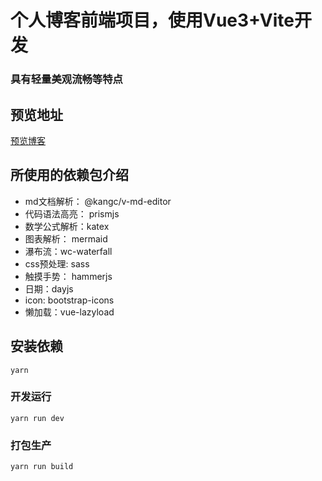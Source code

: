 # 个人博客前端项目，使用Vue3+Vite开发
### 具有轻量美观流畅等特点

## 预览地址
[预览博客](https://leviqin.top/hom)

## 所使用的依赖包介绍
+ md文档解析： @kangc/v-md-editor
+ 代码语法高亮： prismjs
+ 数学公式解析：katex
+ 图表解析： mermaid
+ 瀑布流：wc-waterfall
+ css预处理: sass
+ 触摸手势： hammerjs
+ 日期：dayjs
+ icon: bootstrap-icons
+ 懒加载：vue-lazyload

## 安装依赖
```
yarn
```

### 开发运行
```
yarn run dev
```

### 打包生产
```
yarn run build
```
